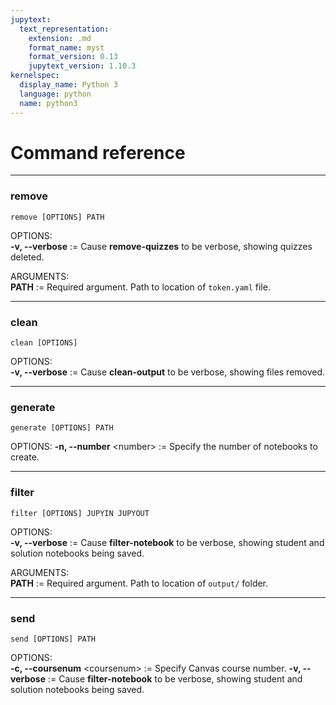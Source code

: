 ```yaml
---
jupytext:
  text_representation:
    extension: .md
    format_name: myst
    format_version: 0.13
    jupytext_version: 1.10.3
kernelspec:
  display_name: Python 3
  language: python
  name: python3
---
```


# Command reference
---
### remove
```remove [OPTIONS] PATH```   
  
OPTIONS:  
**-v, --verbose** := Cause **remove-quizzes** to be verbose, showing quizzes deleted.

ARGUMENTS:  
**PATH** := Required argument. Path to location of `token.yaml` file.  

---
### clean
```clean [OPTIONS]```  
  
OPTIONS:  
**-v, --verbose** := Cause **clean-output** to be verbose, showing files removed.

---
### generate
```generate [OPTIONS] PATH```  
  
OPTIONS:
**-n, --number** \<number> := Specify the number of notebooks to create.  
    
---
### filter
```filter [OPTIONS] JUPYIN JUPYOUT```  
  
OPTIONS:  
**-v, --verbose** := Cause **filter-notebook** to be verbose, showing student and solution notebooks being saved.

ARGUMENTS:  
**PATH** := Required argument. Path to location of `output/` folder.  

---
### send
```send [OPTIONS] PATH```  
  
OPTIONS:  
**-c, --coursenum** \<coursenum> := Specify Canvas course number.
**-v, --verbose** := Cause **filter-notebook** to be verbose, showing student and solution notebooks being saved.
